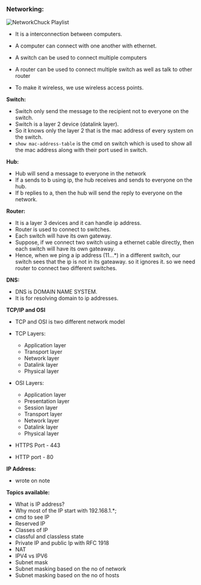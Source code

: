 ### Networking:
![NetworkChuck Playlist](https://www.youtube.com/playlist?list=PLIhvC56v63IJVXv0GJcl9vO5Z6znCVb1P)
- It is a interconnection between computers.

- A computer can connect with one another with ethernet.

- A switch can be used to connect multiple computers 

- A router can be used to connect multiple 
switch as well as talk to other router

- To make it wireless, we use wireless access points.

**Switch:**
- Switch only send the message to the recipient not to everyone on the switch. 
- Switch is a layer 2 device (datalink layer).
- So it knows only the layer 2 that is the mac address of every system on the switch.
- `show mac-address-table` is the cmd on switch which is used to show all the mac address along with their port used in switch.

**Hub:**
- Hub will send a message to everyone in the network
- If a sends to b using ip, the hub receives and sends to everyone on the hub.
- If b replies to a, then the hub will send the reply to everyone on the network.

**Router:**
- It is a layer 3 devices and it can handle ip address.
- Router is used to connect to switches.
- Each switch will have its own gateway.
- Suppose, if we connect two switch using a ethernet cable directly, then each switch will have its own gateaway.
- Hence, when we ping a ip address (11.*.*.*) in a different switch, our switch sees that the ip is not in its gateaway. so it ignores it. so we need router to connect two different switches.

**DNS:**
- DNS is DOMAIN NAME SYSTEM.
- It is for resolving domain to ip addresses.

**TCP/IP and OSI**
- TCP and OSI is two different network model

- TCP Layers:
    - Application layer
    - Transport layer
    - Network layer
    - Datalink layer
    - Physical layer

- OSI Layers:
    - Application layer
    - Presentation layer
    - Session layer
    - Transport layer
    - Network layer
    - Datalink layer
    - Physical layer

- HTTPS Port - 443
- HTTP port - 80

**IP Address:**
- wrote on note 

**Topics available:**
- What is IP address?
- Why most of the IP start with 192.168.1.*;
- cmd to see IP
- Reserved IP
- Classes of IP
- classful and classless state
- Private IP and public Ip with RFC 1918
- NAT
- IPV4 vs IPV6
- Subnet mask
- Subnet masking based on the no of network
- Subnet masking based on the no of hosts
